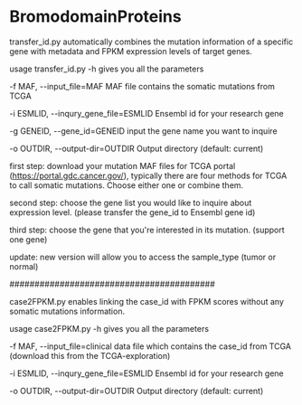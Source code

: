 # BromodomainProteins

transfer_id.py automatically combines the mutation information of a specific gene with metadata and FPKM expression levels of target genes.

usage transfer_id.py -h gives you all the parameters

-f MAF, --input_file=MAF MAF file contains the somatic mutations from TCGA

-i ESMLID, --inqury_gene_file=ESMLID Ensembl id for your research gene

-g GENEID, --gene_id=GENEID input the gene name you want to inquire

-o OUTDIR, --output-dir=OUTDIR Output directory (default: current)

first step: download your mutation MAF files for TCGA portal (https://portal.gdc.cancer.gov/), typically there are four 
methods for TCGA to call somatic mutations. Choose either one or combine them.

second step: choose the gene list you would like to inquire about expression level. (please transfer the gene_id to Ensembl gene id)

third step: choose the gene that you're interested in its mutation. (support one gene)

update: new version will allow you to access the sample_type (tumor or normal)

#########################################

case2FPKM.py enables linking the case_id with FPKM scores without any somatic mutations information. 

usage case2FPKM.py -h gives you all the parameters

-f MAF, --input_file=clinical data file which contains the case_id from TCGA (download this from the TCGA-exploration)

-i ESMLID, --inqury_gene_file=ESMLID Ensembl id for your research gene

-o OUTDIR, --output-dir=OUTDIR Output directory (default: current)
